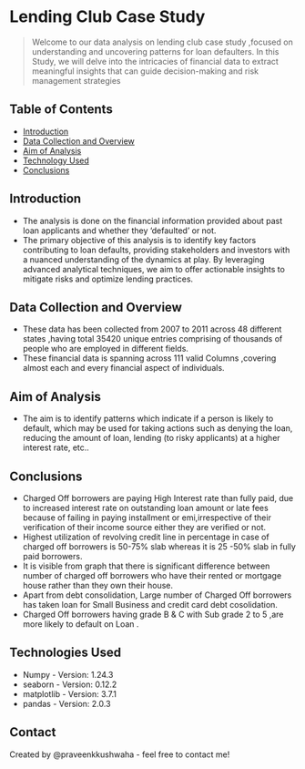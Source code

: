 # Lending Club Case Study
> Welcome to our data analysis on lending club case study ,focused on understanding and uncovering patterns for loan defaulters. In this Study, we will delve into the intricacies of financial data to extract meaningful insights that can guide decision-making and risk management strategies


## Table of Contents
* [Introduction](#general-information)
* [Data Collection and Overview](#technologies-used)
* [Aim of Analysis](#conclusions)
* [Technology Used](#acknowledgements)
* [Conclusions](#acknowledgements)

<!-- You can include any other section that is pertinent to your problem -->

## Introduction
- The analysis is done on the financial information provided about past loan applicants and whether they ‘defaulted’ or not. 
- The primary objective of this analysis is to identify key factors contributing to loan defaults, providing stakeholders and investors with a nuanced understanding of the dynamics at play. By leveraging advanced 
  analytical techniques, we aim to offer actionable insights to mitigate risks and optimize lending practices.

## Data Collection and Overview
- These data has been collected from 2007 to 2011 across 48 different states ,having total 35420 unique entries comprising of thousands of people who are employed in different fields.
- These financial data is spanning across 111 valid Columns ,covering almost each and every financial aspect of individuals.

## Aim of Analysis
- The aim is to identify patterns which indicate if a person is likely to default, which may be used for taking actions such as denying the loan, reducing the amount of loan, lending (to risky applicants) at a 
  higher interest rate, etc..

## Conclusions
- Charged Off borrowers are paying High Interest rate than fully paid, due to increased interest rate on outstanding loan amount or late fees because of failing in paying installment or emi,irrespective of their 
  verification of their income source either they are verified or not.
- Highest utilization of revolving credit line in percentage in case of charged off borrowers is 50-75% slab whereas it is 25 -50% slab in fully paid borrowers.
- It is visible from graph that there is significant difference between number of charged off borrowers who have their rented or mortgage house rather than they own their house.
- Apart from debt consolidation, Large number of Charged Off borrowers has taken loan for Small Business and credit card debt cosolidation.
- Charged Off borrowers having grade B & C with Sub grade 2 to 5 ,are more likely to default on Loan .

<!-- You don't have to answer all the questions - just the ones relevant to your project. -->


## Technologies Used
- Numpy - Version: 1.24.3
- seaborn - Version: 0.12.2
- matplotlib - Version: 3.7.1
- pandas - Version: 2.0.3

<!-- As the libraries versions keep on changing, it is recommended to mention the version of library used in this project -->

## Contact
Created by @praveenkkushwaha - feel free to contact me!


<!-- Optional -->
<!-- ## License -->
<!-- This project is open source and available under the [... License](). -->

<!-- You don't have to include all sections - just the one's relevant to your project -->
